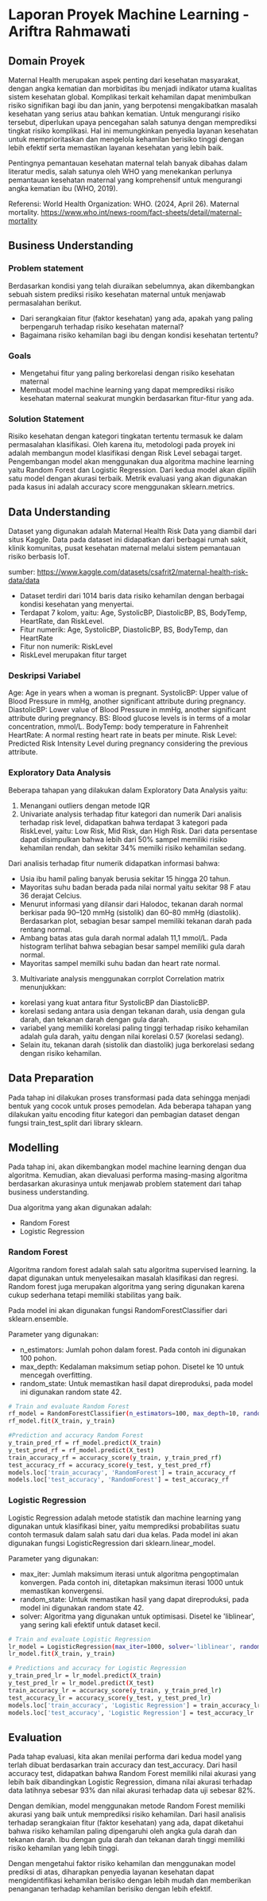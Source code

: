 # Laporan Proyek Machine Learning - Ariftra Rahmawati

## Domain Proyek

Maternal Health merupakan aspek penting dari kesehatan masyarakat, dengan angka kematian dan morbiditas ibu menjadi indikator utama kualitas sistem kesehatan global. Komplikasi terkait kehamilan dapat menimbulkan risiko signifikan bagi ibu dan janin, yang berpotensi mengakibatkan masalah kesehatan yang serius atau bahkan kematian. Untuk mengurangi risiko tersebut, diperlukan upaya pencegahan salah satunya dengan memprediksi tingkat risiko komplikasi. Hal ini memungkinkan penyedia layanan kesehatan untuk memprioritaskan dan mengelola kehamilan berisiko tinggi dengan lebih efektif serta memastikan layanan kesehatan yang lebih baik.

Pentingnya pemantauan kesehatan maternal telah banyak dibahas dalam literatur medis, salah satunya oleh WHO yang menekankan perlunya pemantauan kesehatan maternal yang komprehensif untuk mengurangi angka kematian ibu (WHO, 2019).

Referensi: World Health Organization: WHO. (2024, April 26). Maternal mortality. https://www.who.int/news-room/fact-sheets/detail/maternal-mortality

## Business Understanding
### Problem statement
Berdasarkan kondisi yang telah diuraikan sebelumnya, akan dikembangkan sebuah sistem prediksi risiko kesehatan maternal untuk menjawab permasalahan berikut.

- Dari serangkaian fitur (faktor kesehatan) yang ada, apakah yang paling berpengaruh terhadap risiko kesehatan maternal?
- Bagaimana risiko kehamilan bagi ibu dengan kondisi kesehatan tertentu?

### Goals
- Mengetahui fitur yang paling berkorelasi dengan risiko kesehatan maternal
- Membuat model machine learning yang dapat memprediksi risiko kesehatan maternal seakurat mungkin berdasarkan fitur-fitur yang ada.

### Solution Statement
Risiko kesehatan dengan kategori tingkatan tertentu termasuk ke dalam permasalahan klasifikasi. Oleh karena itu, metodologi pada proyek ini adalah membangun model klasifikasi dengan Risk Level sebagai target. Pengembangan model akan menggunakan dua algoritma machine learning yaitu Random Forest dan Logistic Regression. Dari kedua model akan dipilih satu model dengan akurasi terbaik.
Metrik evaluasi yang akan digunakan pada kasus ini adalah accuracy score menggunakan sklearn.metrics.

## Data Understanding
Dataset yang digunakan adalah Maternal Health Risk Data yang diambil dari situs Kaggle. Data pada dataset ini didapatkan dari berbagai rumah sakit, klinik komunitas, pusat kesehatan maternal melalui sistem pemantauan risiko berbasis IoT.

sumber: https://www.kaggle.com/datasets/csafrit2/maternal-health-risk-data/data

- Dataset terdiri dari 1014 baris data risiko kehamilan dengan berbagai kondisi kesehatan yang menyertai.
- Terdapat 7 kolom, yaitu: Age, SystolicBP, DiastolicBP, BS, BodyTemp, HeartRate, dan RiskLevel.
- Fitur numerik: Age, SystolicBP, DiastolicBP, BS, BodyTemp, dan HeartRate
- Fitur non numerik: RiskLevel
- RiskLevel merupakan fitur target

### Deskripsi Variabel 
Age: Age in years when a woman is pregnant.
SystolicBP: Upper value of Blood Pressure in mmHg, another significant attribute during pregnancy.
DiastolicBP: Lower value of Blood Pressure in mmHg, another significant attribute during pregnancy.
BS: Blood glucose levels is in terms of a molar concentration, mmol/L.
BodyTemp: body temperature in Fahrenheit
HeartRate: A normal resting heart rate in beats per minute.
Risk Level: Predicted Risk Intensity Level during pregnancy considering the previous attribute.

### Exploratory Data Analysis
Beberapa tahapan yang dilakukan dalam Exploratory Data Analysis yaitu:
1) Menangani outliers dengan metode IQR
2) Univariate analysis terhadap fitur kategori dan numerik
Dari analisis terhadap risk level, didapatkan bahwa terdapat 3 kategori pada RiskLevel, yaitu: Low Risk, Mid Risk, dan High Risk. Dari data persentase dapat disimpulkan bahwa lebih dari 50% sampel memiliki risiko kehamilan rendah, dan sekitar 34% memilki risiko kehamilan sedang.

Dari analisis terhadap fitur numerik didapatkan informasi bahwa:
- Usia ibu hamil paling banyak berusia sekitar 15 hingga 20 tahun.
- Mayoritas suhu badan berada pada nilai normal yaitu sekitar 98 F atau 36 derajat Celcius.
- Menurut informasi yang dilansir dari Halodoc, tekanan darah normal berkisar pada 90–120 mmHg (sistolik) dan 60–80 mmHg (diastolik). Berdasarkan plot, sebagian besar sampel memiliki tekanan darah pada rentang normal.
- Ambang batas atas gula darah normal adalah 11,1 mmol/L. Pada histogram terlihat bahwa sebagian besar sampel memiliki gula darah normal.
- Mayoritas sampel memilki suhu badan dan heart rate normal.

3) Multivariate analysis menggunakan corrplot
Correlation matrix menunjukkan:
- korelasi yang kuat antara fitur SystolicBP dan DiastolicBP.
- korelasi sedang antara usia dengan tekanan darah, usia dengan gula darah, dan tekanan darah dengan gula darah.
- variabel yang memiliki korelasi paling tinggi terhadap risiko kehamilan adalah gula darah, yaitu dengan nilai korelasi 0.57 (korelasi sedang).
- Selain itu, tekanan darah (sistolik dan diastolik) juga berkorelasi sedang dengan risiko kehamilan.

## Data Preparation

Pada tahap ini dilakukan proses transformasi pada data sehingga menjadi bentuk yang cocok untuk proses pemodelan. Ada beberapa tahapan yang dilakukan yaitu encoding fitur kategori dan pembagian dataset dengan fungsi train_test_split dari library sklearn.

## Modelling
Pada tahap ini, akan dikembangkan model machine learning dengan dua algoritma. Kemudian, akan dievaluasi performa masing-masing algoritma berdasarkan akurasinya untuk menjawab problem statement dari tahap business understanding.

Dua algoritma yang akan digunakan adalah:
- Random Forest
- Logistic Regression

### Random Forest
Algoritma random forest adalah salah satu algoritma supervised learning. Ia dapat digunakan untuk menyelesaikan masalah klasifikasi dan regresi. Random forest juga merupakan algoritma yang sering digunakan karena cukup sederhana tetapi memiliki stabilitas yang baik.

Pada model ini akan digunakan fungsi RandomForestClassifier dari sklearn.ensemble.

Parameter yang digunakan:
- n_estimators: Jumlah pohon dalam forest. Pada contoh ini digunakan 100 pohon.
- max_depth: Kedalaman maksimum setiap pohon. Disetel ke 10 untuk mencegah overfitting.
- random_state: Untuk memastikan hasil dapat direproduksi, pada model ini digunakan random state 42.


```sh
# Train and evaluate Random Forest
rf_model = RandomForestClassifier(n_estimators=100, max_depth=10, random_state=42)
rf_model.fit(X_train, y_train)
```
```sh
#Prediction and accuracy Random Forest
y_train_pred_rf = rf_model.predict(X_train)
y_test_pred_rf = rf_model.predict(X_test)
train_accuracy_rf = accuracy_score(y_train, y_train_pred_rf)
test_accuracy_rf = accuracy_score(y_test, y_test_pred_rf)
models.loc['train_accuracy', 'RandomForest'] = train_accuracy_rf
models.loc['test_accuracy', 'RandomForest'] = test_accuracy_rf
```

### Logistic Regression
Logistic Regression adalah metode statistik dan machine learning yang digunakan untuk klasifikasi biner, yaitu memprediksi probabilitas suatu contoh termasuk dalam salah satu dari dua kelas. Pada model ini akan digunakan fungsi LogisticRegression dari sklearn.linear_model.

Parameter yang digunakan:
- max_iter: Jumlah maksimum iterasi untuk algoritma pengoptimalan konvergen. Pada contoh ini, ditetapkan maksimun iterasi 1000 untuk memastikan konvergensi.
- random_state: Untuk memastikan hasil yang dapat direproduksi, pada model ini digunakan random state 42.
- solver: Algoritma yang digunakan untuk optimisasi. Disetel ke 'liblinear', yang sering kali efektif untuk dataset kecil.

```sh
# Train and evaluate Logistic Regression
lr_model = LogisticRegression(max_iter=1000, solver='liblinear', random_state=42)
lr_model.fit(X_train, y_train)
```

```sh
# Predictions and accuracy for Logistic Regression
y_train_pred_lr = lr_model.predict(X_train)
y_test_pred_lr = lr_model.predict(X_test)
train_accuracy_lr = accuracy_score(y_train, y_train_pred_lr)
test_accuracy_lr = accuracy_score(y_test, y_test_pred_lr)
models.loc['train_accuracy', 'Logistic Regression'] = train_accuracy_lr
models.loc['test_accuracy', 'Logistic Regression'] = test_accuracy_lr
```

## Evaluation
Pada tahap evaluasi, kita akan menilai performa dari kedua model yang terlah dibuat berdasarkan train accuracy dan test_accuracy. Dari hasil accuracy test, didapatkan bahwa Random Forest memiliki nilai akurasi yang lebih baik dibandingkan Logistic Regression, dimana nilai akurasi terhadap data latihnya sebesar 93% dan nilai akurasi terhadap data uji sebesar 82%.

Dengan demikian, model menggunakan metode Random Forest memiliki akurasi yang baik untuk memprediksi risiko kehamilan. Dari hasil analisis terhadap serangkaian fitur (faktor kesehatan) yang ada, dapat diketahui bahwa risiko kehamilan paling dipengaruhi oleh angka gula darah dan tekanan darah. Ibu dengan gula darah dan tekanan darah tinggi memiliki risiko kehamilan yang lebih tinggi.

Dengan mengetahui faktor risiko kehamilan dan menggunakan model prediksi di atas, diharapkan penyedia layanan kesehatan dapat mengidentifikasi kehamilan berisiko dengan lebih mudah dan memberikan penanganan terhadap kehamilan berisiko dengan lebih efektif.




